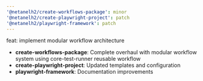 ```yaml
---
'@netanelh2/create-workflows-package': minor
'@netanelh2/create-playwright-project': patch
'@netanelh2/playwright-framework': patch
---
```


feat: implement modular workflow architecture

- **create-workflows-package**: Complete overhaul with modular workflow system using core-test-runner reusable workflow
- **create-playwright-project**: Updated templates and configuration
- **playwright-framework**: Documentation improvements
